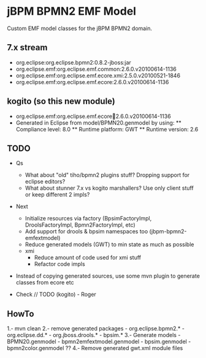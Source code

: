 jBPM BPMN2 EMF Model
====================

Custom EMF model classes for the jBPM BPMN2 domain.

7.x stream
-----------
* org.eclipse:org.eclipse.bpmn2:0.8.2-jboss:jar
* org.eclipse.emf:org.eclipse.emf.common:2.6.0.v20100614-1136
* org.eclipse.emf:org.eclipse.emf.ecore.xmi:2.5.0.v20100521-1846
* org.eclipse.emf:org.eclipse.emf.ecore:2.6.0.v20100614-1136

kogito (so this new module)
---------------------------
* org.eclipse.emf:org.eclipse.emf.ecore:jar:2.6.0.v20100614-1136
* Generated in Eclipse from model/BPMN20.genmodel by using:
** Compliance level: 8.0
** Runtime platform: GWT
** Runtime version: 2.6


TODO
----
* Qs
    * What about "old" tiho/bpmn2 plugins stuff? Dropping support for eclipse editors?
    * What about stunner 7.x vs kogito marshallers? Use only client stuff or keep different 2 impls?

* Next
    * Initialize resources via factory (BpsimFactoryImpl, DroolsFactoryImpl, Bpmn2FactoryImpl, etc)
    * Add support for drools & bpsim namespaces too (jbpm-bpmn2-emfextmodel)
    * Reduce generated models (GWT) to min state as much as possible
    * xmi
        * Reduce amount of code used for xmi stuff
        * Refactor code impls  

* Instead of copying generated sources, use some mvn plugin to generate classes from ecore etc
* Check // TODO (kogito) - Roger

HowTo
-----
1.- mvn clean
2.- remove generated packages
    - org.eclipse.bpmn2.*
    - org.eclipse.dd.*
    - org.jboss.drools.*
    - bpsim.*
3.- Generate models
    - BPMN20.genmodel
    - bpmn2emfextmodel.genmodel
    - bpsim.genmodel
    - bpmn2color.genmodel ??
4.- Remove generated gwt.xml module files